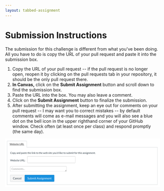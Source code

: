```yaml
---
layout: tabbed-assignment
---
```


# Submission Instructions

The submission for this challenge is different from what you've been doing. All you have to do is copy the URL of your pull request and paste it into the submission box.

1. Copy the URL of your pull request -- if the pull request is no longer open, reopen it by clicking on the pull requests tab in your repository, it should be the only pull request there.
1. **In Canvas,** click on the **Submit Assignment** button and scroll down to find the submission box.
1. Paste the URL into the box. You may also leave a comment.
1. Click on the **Submit Assignment** button to finalize the submission.
1. After submitting the assignment, keep an eye out for comments on your pull request -- I may want you to correct mistakes -- by default comments will come as e-mail messages and you will also see a blue dot on the bell icon in the upper righthand corner of your GitHub window. Check often (at least once per class) and respond promptly (the same day).

<img src="assets/images/url-submission-box.png" max-width="100%">

<!-- Don't edit links here, change them in _data/assignment.yml instead, -->

[slides]: <{{site.data.assignment.slides}}>
[template]: <{{site.data.assignment.template}}>
